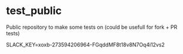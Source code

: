 # test_public
Public repository to make some tests on (could be usefull for fork + PR tests)

SLACK_KEY=xoxb-273594206964-FGqddMF8t18v8N7Oq4i12vs2
